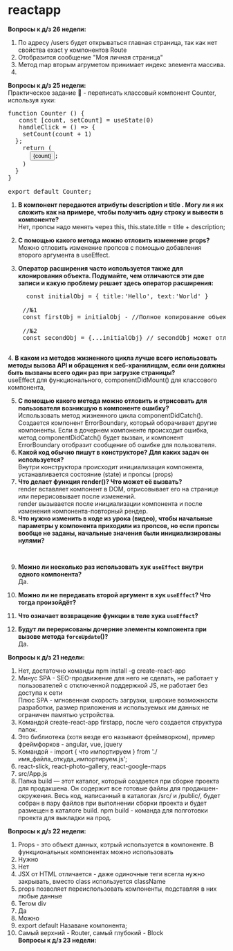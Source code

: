 # reactapp
<b>Вопросы к д/з 26 недели: </b><br>

1. По адресу /users будет открываться главная страница, так как нет свойства exact у компонентов Route
2. Отобразится сообщение "Моя личная страница"
3. Метод map вторым агруметом принимает индекс элемента массива.
4. 
<b>Вопросы к д/з 25 недели: </b><br>
Практическое задание 💎 - переписать классовый компонент Counter, используя хуки:
<pre>
function Counter () {
   const [count, setCount] = useState(0)
   handleClick = () => {
    setCount(count + 1)
  };
    return (
      <button onClick={handleClick}>{count}</button>;
    )
  }
}
	
export default Counter; 
</pre>
1. <b>В компонент передаются атрибуты description и title . Могу ли я их сложить как на примере, чтобы получить одну строку и вывести в компоненте?</b></br>
Нет, пропсы надо менять через this, this.state.title = title + description;
2.  <b>С помощью какого метода можно отловить изменение props?</b></br>
Можно отловить изменение пропсов с помощью добавления второго аргумента в useEffect.

3. <b>Оператор расширения часто используется также для клонирования объекта. Подумайте, чем отличаются эти две записи и какую проблему решает здесь оператор расширения:</b>
 <pre>
	 const initialObj = { title:'Hello', text:'World' }

	//№1
	const firstObj = initialObj - //Полное копирование объекта,  firstObj зависит от initialObj, firstObj будет менятся, если изменится initialObj 
	
	//№2
	const secondObj = {...initialObj} // secondObj может отличаться по содержанию от initialObj, независимые объекты
 </pre>

4.<b> В каком из методов жизненного цикла лучше всего использовать методы вызова API и обращения к веб-хранилищам, если они должны быть вызваны всего один раз при загрузке страницы?</b></br>
 useEffect для функциональногo, componentDidMount() для классового компонента,

5. <b>С помощью какого метода можно отловить и отрисовать для пользователя возникшую в компоненте ошибку?</b></br>
Использовать метод жизненного цикла componentDidCatch(). Создается компонент ErrorBoundary, который оборачивает другие компоненты. Если в дочернем компоненте происходит ошибка, метод componentDidCatch() будет вызван, и компонент ErrorBoundary отобразит сообщение об ошибке для пользователя.</br>
6. <b>Какой код обычно пишут в конструкторе? Для каких задач он используется?</b></br>
   Внутри конструктора происходит инициализация компонента, устанавливается состояние (state) и пропсы (props)<br>
7. <b>Что делает функция render()? Что может её вызвать?</b><br>
render вставляет компонент в DOM, отрисовывает его на странице или перерисовывает после изменений.<br>
render вызывается после инициализации компонента и после изменения компонента-повторный рендер.<br>
8. <b>Что нужно изменить в коде из урока (видео), чтобы начальные параметры у компонента приходили из пропсов, но если пропсы вообще не заданы, начальные значения были инициализированы нулями?</b><br>
<pre>

</pre>
9. <b>Можно ли несколько раз использовать хук `useEffect` внутри одного компонента?</b><br>
Да.  
10. <b>Можно ли не передавать второй аргумент в хук `useEffect`? Что тогда произойдёт?</b></br>

11. <b>Что означает возвращение функции в теле хука `useEffect`? </b></br>

12. <b>Будут ли перерисованы дочерние элементы компонента при вызове метода `forceUpdate`()?</b></br>
Да.



<b>Вопросы к д/з 21 недели: </b><br>
1. Нет, достаточно команды npm install -g create-react-app <br>
2. Минус SPA - SEO-продвижение для него не сделать, не работает у пользователей с отключенной поддержкой JS, не работает без доступа к сети <br>
Плюс SPA - мгновенная скорость загрузки, широкие возможности разработки, размер приложения и используемых им данных не ограничен памятью устройства.<br>
3. Командой create-react-app firstapp, после чего создается структура папок.<br>
4. Это библиотека (хотя везде его называют фреймворком), пример фреймфорков - angular, vue, jquery<br>
5. Командой - import { что импортируем } from './имя_файла_откуда_импортируем.js';<br>
6. react-slick, react-photo-gallery, react-google-maps<br>
7. src/App.js<br>
8. Папка build — этот каталог, который создается при сборке проекта для продакшена. Он содержит
все готовые файлы для продакшен-окружения. Весь код, написанный в каталогах /src/ и /public/, будет собран в пару файлов при выполнении сборки проекта и будет размещен в каталоге build. npm build - команда для полготовки проекта для выкладки на прод.

<b>Вопросы к д/з 22 недели: </b><br>
1. Props - это объект данных, котрый используется в компоненте. В функциональных компонентах можно использовать </br>
2. Нужно </br>
3. Нет </br>
4. JSX от HTML отличается - даже одиночные теги всегла нужно закрывать, вместо class используется className  <br>
5. props позволяет переиспользовать компоненты, подставляя в них любые данные <br>
6. Тегом div
7. Да<br>
8. Можно<br>
9. export default Назаване компонента;<br>
10. Самый верхний - Router, самый глубокий - Block<br>
<b>Вопросы к д/з 23 недели: </b><br>

